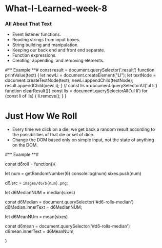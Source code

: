 # What-I-Learned-week-8

### All About That Text

* Event listener functions.
* Reading strings from input boxes.
* String building and manipulation.
* Keeping our back end and front end separate.
* Function expressions.
* Creating, appending, and removing elements.

#** Example **#
const result = document.querySelector('.result')
function printValue(text) {
    let newLi = document.createElement("LI");
    let textNode = document.createTextNode(text);
    newLi.appendChild(textNode);
    result.appendChild(newLi);
}
// const lis = document.querySelectorAll('ul li')
function clearResult(){
    const lis = document.querySelectorAll('ul li')
    for (const li of lis) {
        li.remove();
    }
}


# Just How We Roll

* Every time we click on a die, we get back a random result according to the possibilities of that die or set of dice.
* Change the DOM based only on simple input, not the state of anything on the DOM.


#** Example **#

const d6roll  = function(){

let num = getRandomNumber(6)
console.log(num)
sixes.push(num)

d6.src = `images/d6/${num}.png`;

let d6MedianNUM = median(sixes)

const d6Median = document.querySelector('#d6-rolls-median')
d6Median.innerText = d6MedianNUM;

let d6MeanNUm = mean(sixes)

const d6mean = document.querySelector('#d6-rolls-median')
d6mean.innerText = d6MeanNUm;

}
